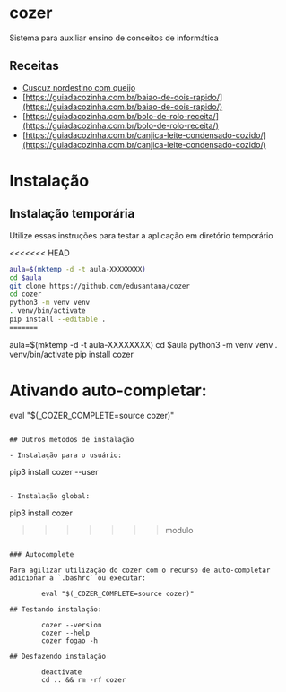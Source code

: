 # cozer

Sistema para auxiliar ensino de conceitos de informática

## Receitas

- [Cuscuz nordestino com queijo](https://guiadacozinha.com.br/cuscuz-nordestino-com-queijo/)
- [https://guiadacozinha.com.br/baiao-de-dois-rapido/](https://guiadacozinha.com.br/baiao-de-dois-rapido/)
- [https://guiadacozinha.com.br/bolo-de-rolo-receita/](https://guiadacozinha.com.br/bolo-de-rolo-receita/)
- [https://guiadacozinha.com.br/canjica-leite-condensado-cozido/](https://guiadacozinha.com.br/canjica-leite-condensado-cozido/)

# Instalação

## Instalação temporária

Utilize essas instruções para testar a aplicação em diretório temporário

<<<<<<< HEAD
```bash
aula=$(mktemp -d -t aula-XXXXXXXX)
cd $aula
git clone https://github.com/edusantana/cozer
cd cozer
python3 -m venv venv
. venv/bin/activate
pip install --editable .
=======
```
aula=$(mktemp -d -t aula-XXXXXXXX)
cd $aula
python3 -m venv venv
. venv/bin/activate
pip install cozer
# Ativando auto-completar:
eval "$(_COZER_COMPLETE=source cozer)"
```

## Outros métodos de instalação

- Instalação para o usuário:

```
pip3 install cozer --user
```

- Instalação global:

```
pip3 install cozer
>>>>>>> modulo
```

### Autocomplete

Para agilizar utilização do cozer com o recurso de auto-completar adicionar a `.bashrc` ou executar:

        eval "$(_COZER_COMPLETE=source cozer)"

## Testando instalação:

        cozer --version
        cozer --help
        cozer fogao -h

## Desfazendo instalação

        deactivate
        cd .. && rm -rf cozer
